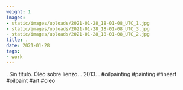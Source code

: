 ```yaml
---
weight: 1
images:
- static/images/uploads/2021-01-28_18-01-08_UTC_1.jpg
- static/images/uploads/2021-01-28_18-01-08_UTC_3.jpg
- static/images/uploads/2021-01-28_18-01-08_UTC_2.jpg
title: .
date: 2021-01-28
tags:
- work
---
```


.
Sin título.
Óleo sobre lienzo.
.
2013.
.
#oilpainting #painting #fineart #oilpaint #art #oleo
